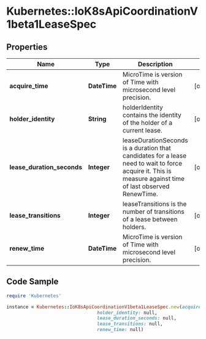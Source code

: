 # Kubernetes::IoK8sApiCoordinationV1beta1LeaseSpec

## Properties

Name | Type | Description | Notes
------------ | ------------- | ------------- | -------------
**acquire_time** | **DateTime** | MicroTime is version of Time with microsecond level precision. | [optional] 
**holder_identity** | **String** | holderIdentity contains the identity of the holder of a current lease. | [optional] 
**lease_duration_seconds** | **Integer** | leaseDurationSeconds is a duration that candidates for a lease need to wait to force acquire it. This is measure against time of last observed RenewTime. | [optional] 
**lease_transitions** | **Integer** | leaseTransitions is the number of transitions of a lease between holders. | [optional] 
**renew_time** | **DateTime** | MicroTime is version of Time with microsecond level precision. | [optional] 

## Code Sample

```ruby
require 'Kubernetes'

instance = Kubernetes::IoK8sApiCoordinationV1beta1LeaseSpec.new(acquire_time: null,
                                 holder_identity: null,
                                 lease_duration_seconds: null,
                                 lease_transitions: null,
                                 renew_time: null)
```


